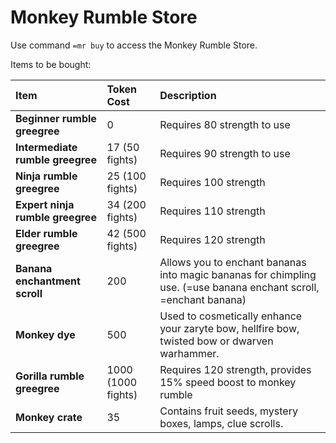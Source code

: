 # Monkey Rumble Store

Use command `=mr buy` to access the Monkey Rumble Store.

Items to be bought:

| Item | Token Cost | Description |
| :--- | :--- | :--- |
| **Beginner rumble greegree** | 0  | Requires 80 strength to use |
| **Intermediate rumble greegree** | 17 \(50 fights\) | Requires 90 strength to use |
| **Ninja rumble greegree** | 25 \(100 fights\) | Requires 100 strength |
| **Expert ninja rumble greegree** | 34 \(200 fights\) | Requires 110 strength |
| **Elder rumble greegree** | 42 \(500 fights\) | Requires 120 strength |
| **Banana enchantment scroll** | 200 | Allows you to enchant bananas into magic bananas for chimpling use. \(=use banana enchant scroll, =enchant banana\) |
| **Monkey dye** | 500 | Used to cosmetically enhance your zaryte bow, hellfire bow, twisted bow or dwarven warhammer. |
| **Gorilla rumble greegree** | 1000 \(1000 fights\) | Requires 120 strength, provides 15% speed boost to monkey rumble |
| **Monkey crate** | 35 | Contains fruit seeds, mystery boxes, lamps, clue scrolls. |







